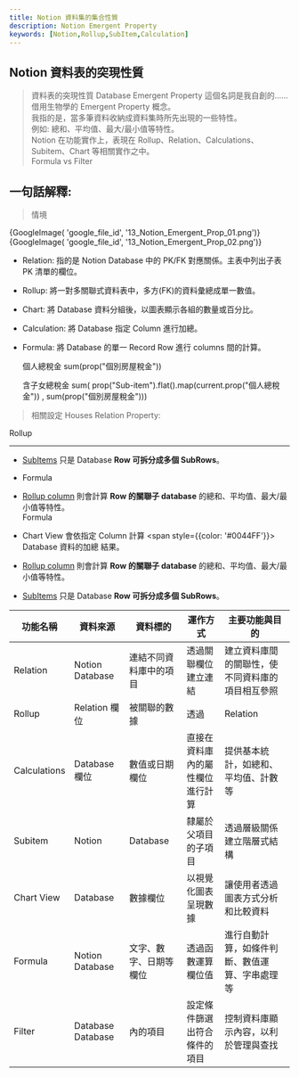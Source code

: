 ```yaml
---
title: Notion 資料集的集合性質
description: Notion Emergent Property
keywords: [Notion,Rollup,SubItem,Calculation]
---
```


## Notion 資料表的突現性質
> 資料表的突現性質 Database Emergent Property 這個名詞是我自創的......  
> 借用生物學的 Emergent Property 概念。  
> 我指的是，當多筆資料收納成資料集時所先出現的一些特性。  
> 例如: 總和、平均值、最大/最小值等特性。  
> Notion 在功能實作上，表現在 Rollup、Relation、Calculations、Subitem、Chart 等相關實作之中。  
> Formula vs Filter

## 一句話解釋: <span id="Notion_Example">&nbsp;</span>
> 情境

<div>
 {GoogleImage( 'google_file_id',  '13_Notion_Emergent_Prop_01.png')}
</div>

<div>
 {GoogleImage( 'google_file_id',  '13_Notion_Emergent_Prop_02.png')}
</div>



* Relation: 指的是 Notion Database 中的 PK/FK 對應關係。主表中列出子表 PK 清單的欄位。     
* Rollup: 將一對多關聯式資料表中，多方(FK)的資料彙總成單一數值。
* Chart: 將 Database 資料分組後，以圖表顯示各組的數量或百分比。 
* Calculation: 將 Database 指定 Column 進行加總。
* Formula: 將 Database 的單一 Record Row 進行 columns 間的計算。  


    個人總稅金 
    sum(prop("個別房屋稅金"))
    
    含子女總稅金
    sum(  prop("Sub-item").flat().map(current.prop("個人總稅金")) ,   sum(prop("個別房屋稅金")))


> 相關設定
Houses Relation Property:

Rollup 

----- 



* [SubItems](./Notion_Database#notion_database_Subitem) 只是 Database __Row 可拆分成多個 SubRows__。  
* Formula



* [Rollup column](./Notion_Database#notion_database_rollup) 則會計算 __Row 的關聯子 database__ 的總和、平均值、最大/最小值等特性。   
Formula
* Chart View 會依指定 Column 計算 <span style={{color: '#0044FF'}}> Database 資料的加總</span> 結果。  
* [Rollup column](./Notion_Database#notion_database_rollup) 則會計算 __Row 的關聯子 database__ 的總和、平均值、最大/最小值等特性。   
* [SubItems](./Notion_Database#notion_database_Subitem) 只是 Database __Row 可拆分成多個 SubRows__。  

| **功能名稱** | **資料來源** | **資料標的** | **運作方式** | **主要功能與目的** |
| ---- | ---- | ---- | ---- | ---- |
| Relation | Notion Database | 連結不同資料庫中的項目 | 透過關聯欄位建立連結 | 建立資料庫間的關聯性，使不同資料庫的項目相互參照 |
| Rollup | Relation 欄位 | 被關聯的數據 | 透過 | Relation | 取得的數據進行匯總計算 | 將關聯資料進行計算，例如計數、平均、最小/最大值等 |
| Calculations | Database 欄位 | 數值或日期欄位 | 直接在資料庫內的屬性欄位進行計算 | 提供基本統計，如總和、平均值、計數等 |
| Subitem | Notion | Database | 隸屬於父項目的子項目 | 透過層級關係建立階層式結構 | 管理子任務、子內容，使資料層次更清晰 |
| Chart View | Database | 數據欄位 | 以視覺化圖表呈現數據 | 讓使用者透過圖表方式分析和比較資料 |
| Formula | Notion Database | 文字、數字、日期等欄位 | 透過函數運算欄位值 | 進行自動計算，如條件判斷、數值運算、字串處理等 |
| Filter | Database Database | 內的項目 | 設定條件篩選出符合條件的項目 | 控制資料庫顯示內容，以利於管理與查找 |